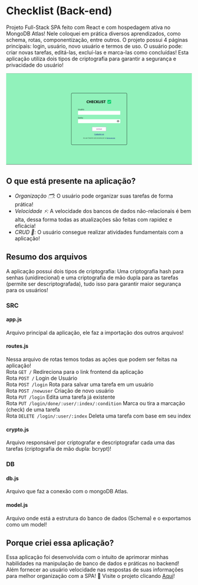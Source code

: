 # Checklist (Back-end)
Projeto Full-Stack SPA feito com React e com hospedagem ativa no MongoDB Atlas! Nele coloquei em prática diversos aprendizados, como schema, rotas, componentização, entre outros. O projeto possui 4 páginas principais: login, usuário, novo usuário e termos de uso. O usuário pode: criar novas tarefas, editá-las, excluí-las e marca-las como concluídas! Esta aplicação utiliza dois tipos de criptografia para garantir a segurança e privacidade do usuário!

<p align="center">
<img src="https://github.com/Arthur-Candeia/checklist-frontend/blob/master/public/imgToReadme.png" >
</p>

## O que está presente na aplicação?
 - _Organização 🗂️:_ O usuário pode organizar suas tarefas de forma prática!
 - _Velocidade ⚡:_ A velocidade dos bancos de dados não-relacionais é bem alta, dessa forma todas as atualizações são feitas com rapidez e eficácia!
 - _CRUD 👤:_ O usuário consegue realizar atividades fundamentais com a aplicação!

## Resumo dos arquivos
A aplicação possui dois tipos de criptografia: Uma criptografia hash para senhas (unidirecional) e uma criptografia de mão dupla para as tarefas (permite ser descriptografada), tudo isso para garantir maior segurança para os usuários! 

### SRC
#### app.js
Arquivo principal da aplicação, ele faz a importação dos outros arquivos!

#### routes.js
Nessa arquivo de rotas temos todas as ações que podem ser feitas na aplicação! <br />
Rota `GET /` Redireciona para o link frontend da aplicação <br />
Rota `POST /` Login de Usuário <br />
Rota `POST /login` Rota para salvar uma tarefa em um usuário <br />
Rota `POST /newuser` Criação de novo usuário <br />
Rota `PUT /login` Edita uma tarefa já existente <br />
Rota `PUT /login/done/:user/:index/:condition` Marca ou tira a marcação (check) de uma tarefa <br />
Rota `DELETE /login/:user/:index` Deleta uma tarefa com base em seu index <br />

#### crypto.js
Arquivo responsável por criptografar e descriptografar cada uma das tarefas (criptografia de mão dupla: bcrypt)!


### DB
#### db.js
Arquivo que faz a conexão com o mongoDB Atlas.

#### model.js
Arquivo onde está a estrutura do banco de dados (Schema) e o exportamos como um model!

## Porque criei essa aplicação?
Essa aplicação foi desenvolvida com o intuito de aprimorar minhas habilidades na manipulação de banco de dados e práticas no backend! Além fornecer ao usuário velocidade nas respostas de suas informações para melhor organização com a SPA!
📄 Visite o projeto clicando [Aqui](https://checklist-fullstack-arthur-candeia.vercel.app/)!